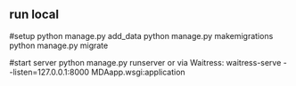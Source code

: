 
## run local 
#setup
python manage.py add_data
python manage.py makemigrations
python manage.py migrate

#start server
python manage.py runserver
or via Waitress:
waitress-serve --listen=127.0.0.1:8000 MDAapp.wsgi:application
